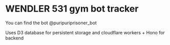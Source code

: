 # WENDLER 531 gym bot tracker


You can find the bot @puripuriprisoner_bot

Uses D3 database for persistent storage and cloudflare workers + Hono for backend
